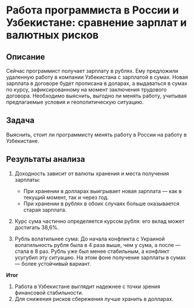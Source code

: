 # Работа программиста в России и Узбекистане: сравнение зарплат и валютных рисков

## Описание
Сейчас программист получает зарплату в рублях. Ему предложили удаленную работу в компании Узбекистана с зарплатой в сумах. Новая зарплата в договоре будет прописана в доларах, а выдаваться в сумах по курсу, зафиксированному на момент заключения трудового договора. Необходимо выяснить, выгодно ли менять работу, учитывая предлагаемые условия и геополитическую ситуацию. 

## Задача
Выяснить, стоит ли программисту менять работу в России на работу в Узбекистане.

## Результаты анализа
1. Доходность зависит от валюты хранения и места получения зарплаты:
    * При хранении в долларах выигрывает новая зарплата — как в текущий момент, так и через год.   
    * При хранении в рублях в обоих случаях больше оказывается старая зарплата.   
  
2. Курс сума частично определяется курсом рубля: его вклад может достигать 38,6%.
  
3. Рубль волатильнее сума:
До начала конфликта с Украиной волатильность рубля была в 4 раза выше, чем у сума, а после — стала в 8 раз. Рубль уже был менее стабильным, а конфликт усугубил эту ситуацию. На этом фоне получение зарплаты в сумах — более устойчивый вариант.
  
**Итог**   
1. Работа в Узбекистане выглядит надежнее с точки зрения финансовой стабильности.  
2. Для снижения рисков сбережения лучше хранить в долларах.

